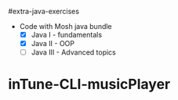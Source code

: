 #extra-java-exercises
- Code with Mosh java bundle
    - [x] Java I - fundamentals
    - [x] Java II - OOP
    - [ ] Java III - Advanced topics 
    
# inTune-CLI-musicPlayer
